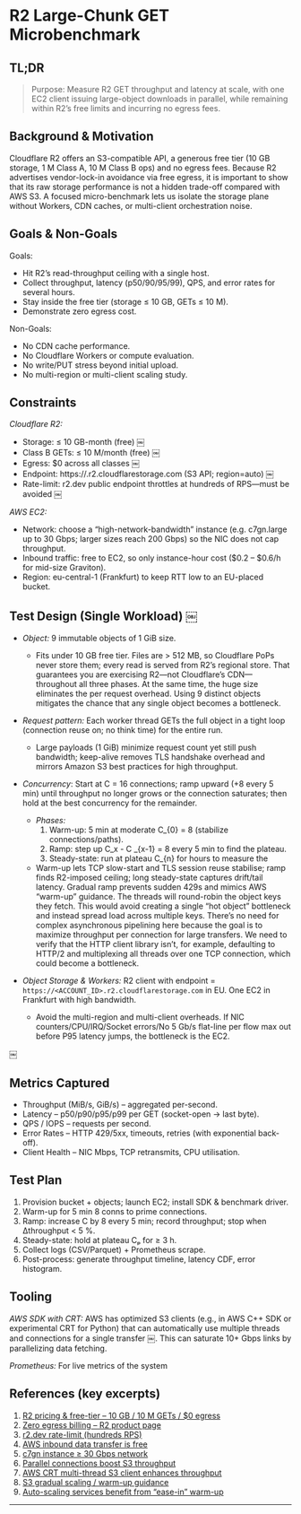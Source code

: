 # R2 Large-Chunk GET Microbenchmark

## TL;DR

> Purpose: Measure R2 GET throughput and latency at scale, with one EC2 client issuing large-object downloads in parallel, while remaining within R2’s free limits and incurring no egress fees.


## Background & Motivation

Cloudflare R2 offers an S3-compatible API, a generous free tier (10 GB storage, 1 M Class A, 10 M Class B ops) and no egress fees. Because R2 advertises vendor-lock-in avoidance via free egress, it is important to show that its raw storage performance is not a hidden trade-off compared with AWS S3. A focused micro-benchmark lets us isolate the storage plane without Workers, CDN caches, or multi-client orchestration noise.


## Goals & Non-Goals

Goals:
- Hit R2’s read-throughput ceiling with a single host.
- Collect throughput, latency (p50/90/95/99), QPS, and error rates for several hours.
- Stay inside the free tier (storage ≤ 10 GB, GETs ≤ 10 M).
- Demonstrate zero egress cost.


Non-Goals:
- No CDN cache performance.
- No Cloudflare Workers or compute evaluation.
- No write/PUT stress beyond initial upload.
- No multi-region or multi-client scaling study.


## Constraints

*Cloudflare R2:*
-	Storage: ≤ 10 GB-month (free) ￼
-	Class B GETs: ≤ 10 M/month (free) ￼
-	Egress: $0 across all classes ￼
-	Endpoint: https://<account>.r2.cloudflarestorage.com (S3 API; region=auto) ￼
-	Rate-limit: r2.dev public endpoint throttles at hundreds of RPS—must be avoided ￼

*AWS EC2:*
- Network: choose a “high-network-bandwidth” instance (e.g. c7gn.large up to 30 Gbps; larger sizes reach 200 Gbps) so the NIC does not cap throughput.
- Inbound traffic: free to EC2, so only instance-hour cost ($0.2 – $0.6/h for mid-size Graviton).
- Region: eu-central-1 (Frankfurt) to keep RTT low to an EU-placed bucket.


## Test Design (Single Workload) ￼ 

- *Object:* 9 immutable objects of 1 GiB size.
  - Fits under 10 GB free tier. Files are > 512 MB, so Cloudflare PoPs never store them; every read is served from R2’s regional store. That guarantees you are exercising R2—not Cloudflare’s CDN—throughout all three phases. At the same time, the huge size eliminates the per request overhead. Using 9 distinct objects mitigates the chance that any single object becomes a bottleneck.

- *Request pattern:* Each worker thread GETs the full object in a tight loop (connection reuse on; no think time) for the entire run.
  - Large payloads (1 GiB) minimize request count yet still push bandwidth; keep-alive removes TLS handshake overhead and mirrors Amazon S3 best practices for high throughput.

- *Concurrency*: Start at C = 16 connections; ramp upward (+8 every 5 min) until throughput no longer grows or the connection saturates; then hold at the best concurrency for the remainder.
    - *Phases:*
        1.	Warm-up: 5 min at moderate C_{0} = 8 (stabilize connections/paths).
        2.	Ramp: step up C_x - C _{x-1} = 8 every 5 min to find the plateau.
        3.	Steady-state: run at plateau C_{n} for hours to measure the 
    - Warm-up lets TCP slow-start and TLS session reuse stabilise; ramp finds R2-imposed ceiling; long steady-state captures drift/tail latency. Gradual ramp prevents sudden 429s and mimics AWS “warm-up” guidance.  The threads will round-robin the object keys they fetch. This would avoid creating a single “hot object” bottleneck and instead spread load across multiple keys. There’s no need for complex asynchronous pipelining here because the goal is to maximize throughput per connection for large transfers. We need to verify that the HTTP client library isn’t, for example, defaulting to HTTP/2 and multiplexing all threads over one TCP connection, which could become a bottleneck.

- *Object Storage & Workers:* R2 client with endpoint = `https://<ACCOUNT_ID>.r2.cloudflarestorage.com` in EU. One EC2 in Frankfurt with high bandwidth. 
  - Avoid the multi-region and multi-client overheads. If NIC counters/CPU/IRQ/Socket errors/No 5 Gb/s flat-line per flow max out before P95 latency jumps, the bottleneck is the EC2.
  
￼
## Metrics Captured

- Throughput (MiB/s, GiB/s) – aggregated per-second.
- Latency – p50/p90/p95/p99 per GET (socket-open → last byte).
- QPS / IOPS – requests per second.
- Error Rates – HTTP 429/5xx, timeouts, retries (with exponential back-off).
- Client Health – NIC Mbps, TCP retransmits, CPU utilisation.


## Test Plan

1.	Provision bucket + objects; launch EC2; install SDK & benchmark driver.
2.	Warm-up for 5 min 8 conns to prime connections.
3.	Ramp: increase C by 8 every 5 min; record throughput; stop when Δthroughput < 5 %.
4.	Steady-state: hold at plateau Cₚ for ≥ 3 h.
5.	Collect logs (CSV/Parquet) + Prometheus scrape.
6.	Post-process: generate throughput timeline, latency CDF, error histogram.


## Tooling

*AWS SDK with CRT:* AWS has optimized S3 clients (e.g., in AWS C++ SDK or experimental CRT for Python) that can automatically use multiple threads and connections for a single transfer ￼. This can saturate 10+ Gbps links by parallelizing data fetching.

*Prometheus:* For live metrics of the system


## References (key excerpts)

1.	[R2 pricing & free-tier – 10 GB / 10 M GETs / $0 egress](https://developers.cloudflare.com/r2/pricing/?utm_source=chatgpt.com)
2.	[Zero egress billing – R2 product page](https://developers.cloudflare.com/r2/pricing/?utm_source=chatgpt.com)
3.	[r2.dev rate-limit (hundreds RPS)](https://developers.cloudflare.com/r2/platform/limits/?utm_source=chatgpt.com)
4.	[AWS inbound data transfer is free](https://aws.amazon.com/blogs/architecture/overview-of-data-transfer-costs-for-common-architectures/?utm_source=chatgpt.com)
5.	[c7gn instance ≥ 30 Gbps network](https://instances.vantage.sh/?id=c181ce8e55049d7920e67b501e88ceb50202d5dd)
6.	[Parallel connections boost S3 throughput](https://docs.aws.amazon.com/AmazonS3/latest/userguide/optimizing-performance-guidelines.html?utm_source=chatgpt.com)
7.	[AWS CRT multi-thread S3 client enhances throughput](https://aws.amazon.com/blogs/storage/improving-amazon-s3-throughput-for-the-aws-cli-and-boto3-with-the-aws-common-runtime/?utm_source=chatgpt.com)
8.	[S3 gradual scaling / warm-up guidance](https://docs.aws.amazon.com/AmazonS3/latest/userguide/optimizing-performance.html?utm_source=chatgpt.com)
9.	[Auto-scaling services benefit from “ease-in” warm-up](https://aws.amazon.com/blogs/database/handle-traffic-spikes-with-amazon-dynamodb-provisioned-capacity/?utm_source=chatgpt.com)

---
